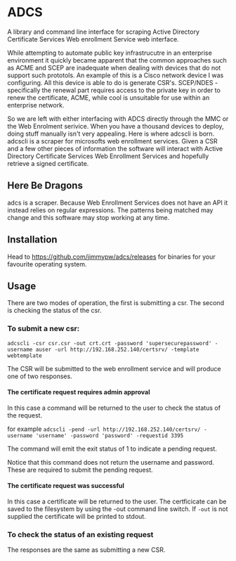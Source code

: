 # ADCS

A library and command line interface for scraping Active Directory Certificate Services Web enrollment Service web interface.

While attempting to automate public key infrastrucutre in an enterprise environment it quickly became apparent that the common approaches such as ACME and SCEP are inadequate when dealing with devices that do not support such prototols. An example of this is a Cisco network device I was configuring. All this device is able to do is generate CSR's. SCEP/NDES - specifically the renewal part requires access to the private key in order to renew the certificate, ACME, while cool is unsuitable for use within an enterprise network.

So we are left with either interfacing with ADCS directly through the MMC or the Web Enrolment serivice. When you have a thousand devices to deploy, doing stuff manually isn't very appealing. Here is where adcscli is born. adcscli is a scraper for microsofts web enrollment services. Given a CSR and a few other pieces of information the software will interact with Active Directory Certificate Services Web Enrollment Services and hopefully retrieve a signed certificate.

## Here Be Dragons

adcs is a scraper. Because Web Enrollment Services does not have an API it instead relies on regular expressions. The patterns being matched may change and this software may stop working at any time.

## Installation

Head to https://github.com/jimmypw/adcs/releases for binaries for your favourite operating system.

## Usage

There are two modes of operation, the first is submitting a csr. The second is checking the status of the csr.

### To submit a new csr:

`adcscli -csr csr.csr -out crt.crt -password 'supersecurepassword' -username auser -url http://192.168.252.140/certsrv/ -template webtemplate`

The CSR will be submitted to the web enrollment service and will produce one of two responses.

#### The certificate request requires admin approval

In this case a command will be returned to the user to check the status of the request.

for example `adcscli -pend -url http://192.168.252.140/certsrv/ -username 'username' -password 'password' -requestid 3395`

The command will emit the exit status of 1 to indicate a pending request.

Notice that this command does not return the username and password. These are required to submit the pending request.

#### The certificate request was successful

In this case a certificate will be returned to the user. The certficicate can be saved to the filesystem by using the -out command line switch. If `-out` is not supplied the certificate will be printed to stdout.

### To check the status of an existing request

The responses are the same as submitting a new CSR.